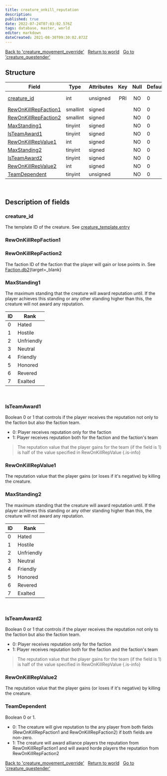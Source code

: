 ```yaml
---
title: creature_onkill_reputation
description: 
published: true
date: 2022-07-24T07:03:02.576Z
tags: database, master, world
editor: markdown
dateCreated: 2021-08-30T09:30:02.872Z
---
```


<a href="https://trinitycore.info/en/database/master/world/creature_movement_override" class="mt-5 v-btn v-btn--depressed v-btn--flat v-btn--outlined theme--light v-size--default darkblue--text text--lighten-3"><span class="v-btn__content"><i aria-hidden="true" class="v-icon notranslate v-icon--left mdi mdi-arrow-left theme--light"></i><span>Back to 'creature_movement_override'</span></span></a>&nbsp;&nbsp;&nbsp;<a href="https://trinitycore.info/en/database/master/world/home" class="mt-5 v-btn v-btn--depressed v-btn--flat v-btn--outlined theme--light v-size--default darkblue--text text--lighten-3"><span class="v-btn__content"><i aria-hidden="true" class="v-icon notranslate v-icon--left mdi mdi-home-outline theme--light"></i><span>Return to world</span></span></a>&nbsp;&nbsp;&nbsp;<a href="https://trinitycore.info/en/database/master/world/creature_questender" class="mt-5 v-btn v-btn--depressed v-btn--flat v-btn--outlined theme--light v-size--default darkblue--text text--lighten-3"><span class="v-btn__content"><span>Go to 'creature_questender'</span><i aria-hidden="true" class="v-icon notranslate v-icon--right mdi mdi-arrow-right theme--light"></i></span></a>

## Structure

| Field | Type | Attributes | Key | Null | Default | Extra | Comment |
| --- | --- | --- | :---: | :---: | --- | --- | --- |
| [creature_id](#creature_id) | int | unsigned | PRI | NO | 0 |  | Creature Identifier |
| [RewOnKillRepFaction1](#rewonkillrepfaction1) | smallint | signed |  | NO | 0 |  |  |
| [RewOnKillRepFaction2](#rewonkillrepfaction2) | smallint | signed |  | NO | 0 |  |  |
| [MaxStanding1](#maxstanding1) | tinyint | signed |  | NO | 0 |  |  |
| [IsTeamAward1](#isteamaward1) | tinyint | signed |  | NO | 0 |  |  |
| [RewOnKillRepValue1](#rewonkillrepvalue1) | int | signed |  | NO | 0 |  |  |
| [MaxStanding2](#maxstanding2) | tinyint | signed |  | NO | 0 |  |  |
| [IsTeamAward2](#isteamaward2) | tinyint | signed |  | NO | 0 |  |  |
| [RewOnKillRepValue2](#rewonkillrepvalue2) | int | signed |  | NO | 0 |  |  |
| [TeamDependent](#teamdependent) | tinyint | unsigned |  | NO | 0 |  |  |
&nbsp;
## Description of fields

### creature_id
The template ID of the creature. See [creature_template.entry](/en/database/master/world/creature_template#entry)
&nbsp;

### RewOnKillRepFaction1

### RewOnKillRepFaction2
The faction ID of the faction that the player will gain or lose points in. See [Faction.db2](https://wow.tools/dbc/?dbc=faction){target=_blank}
&nbsp;

### MaxStanding1
The maximum standing that the creature will award reputation until. If the player achieves this standing or any other standing higher than this, the creature will not award any reputation.

| ID  | Rank       |
| --- | ---------- |
| 0   | Hated      |
| 1   | Hostile    |
| 2   | Unfriendly |
| 3   | Neutral    |
| 4   | Friendly   |
| 5   | Honored    |
| 6   | Revered    |
| 7   | Exalted    |
&nbsp;

### IsTeamAward1
Boolean 0 or 1 that controls if the player receives the reputation not only to the faction but also the faction team.

- 0: Player receives reputation only for the faction
- 1: Player receives reputation both for the faction and the faction's team

> The reputation value that the player gains for the team (if the field is 1) is half of the value specified in RewOnKillRepValue
{.is-info}

### RewOnKillRepValue1
The reputation value that the player gains (or loses if it's negative) by killing the creature.
&nbsp;

### MaxStanding2
The maximum standing that the creature will award reputation until. If the player achieves this standing or any other standing higher than this, the creature will not award any reputation.

| ID  | Rank       |
| --- | ---------- |
| 0   | Hated      |
| 1   | Hostile    |
| 2   | Unfriendly |
| 3   | Neutral    |
| 4   | Friendly   |
| 5   | Honored    |
| 6   | Revered    |
| 7   | Exalted    |
&nbsp;

### IsTeamAward2
Boolean 0 or 1 that controls if the player receives the reputation not only to the faction but also the faction team.

- 0: Player receives reputation only for the faction
- 1: Player receives reputation both for the faction and the faction's team

> The reputation value that the player gains for the team (if the field is 1) is half of the value specified in RewOnKillRepValue
{.is-info}

### RewOnKillRepValue2
The reputation value that the player gains (or loses if it's negative) by killing the creature.
&nbsp;

### TeamDependent
Boolean 0 or 1.

- 0: The creature will give reputation to the any player from both fields (RewOnKillRepFaction1 and RewOnKillRepFaction2) if both fields are non-zero.
- 1: The creature will award alliance players the reputation from RewOnKillRepFaction1 and will award horde players the reputation from RewOnKillRepFaction2
&nbsp;

<a href="https://trinitycore.info/en/database/master/world/creature_movement_override" class="mt-5 v-btn v-btn--depressed v-btn--flat v-btn--outlined theme--light v-size--default darkblue--text text--lighten-3"><span class="v-btn__content"><i aria-hidden="true" class="v-icon notranslate v-icon--left mdi mdi-arrow-left theme--light"></i><span>Back to 'creature_movement_override'</span></span></a>&nbsp;&nbsp;&nbsp;<a href="https://trinitycore.info/en/database/master/world/home" class="mt-5 v-btn v-btn--depressed v-btn--flat v-btn--outlined theme--light v-size--default darkblue--text text--lighten-3"><span class="v-btn__content"><i aria-hidden="true" class="v-icon notranslate v-icon--left mdi mdi-home-outline theme--light"></i><span>Return to world</span></span></a>&nbsp;&nbsp;&nbsp;<a href="https://trinitycore.info/en/database/master/world/creature_questender" class="mt-5 v-btn v-btn--depressed v-btn--flat v-btn--outlined theme--light v-size--default darkblue--text text--lighten-3"><span class="v-btn__content"><span>Go to 'creature_questender'</span><i aria-hidden="true" class="v-icon notranslate v-icon--right mdi mdi-arrow-right theme--light"></i></span></a>


